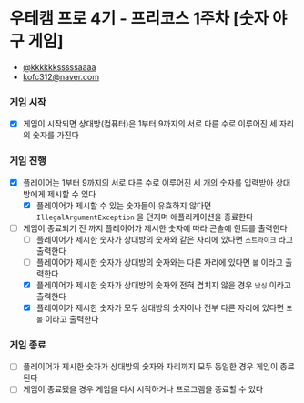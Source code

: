 # 우테캠 프로 4기 - 프리코스 1주차 [숫자 야구 게임]

- [@kkkkkksssssaaaa](https://github.com/kkkkkksssssaaaa)
- kofc312@naver.com

### 게임 시작
- [x] 게임이 시작되면 상대방(컴퓨터)은 1부터 9까지의 서로 다른 수로 이루어진 세 자리의 숫자를 가진다

### 게임 진행
- [x] 플레이어는 1부터 9까지의 서로 다른 수로 이루어진 세 개의 숫자를 입력받아 상대방에게 제시할 수 있다
  - [x] 플레이어가 제시할 수 있는 숫자들이 유효하지 않다면 `IllegalArgumentException` 을 던지며 애플리케이션을 종료한다
- [ ] 게임이 종료되기 전 까지 플레이어가 제시한 숫자에 따라 콘솔에 힌트를 출력한다
  - [ ] 플레이어가 제시한 숫자가 상대방의 숫자와 같은 자리에 있다면 `스트라이크` 라고 출력한다
  - [ ] 플레이어가 제시한 숫자가 상대방의 숫자와는 다른 자리에 있다면 `볼` 이라고 출력한다
  - [x] 플레이어가 제시한 숫자가 상대방의 숫자와 전혀 겹치지 않을 경우 `낫싱` 이라고 출력한다
  - [x] 플레이어가 제시한 숫자가 모두 상대방의 숫자이나 전부 다른 자리에 있다면 `포볼` 이라고 출력한다

### 게임 종료
- [ ] 플레이어가 제시한 숫자가 상대방의 숫자와 자리까지 모두 동일한 경우 게임이 종료된다
- [ ] 게임이 종료됐을 경우 게임을 다시 시작하거나 프로그램을 종료할 수 있다